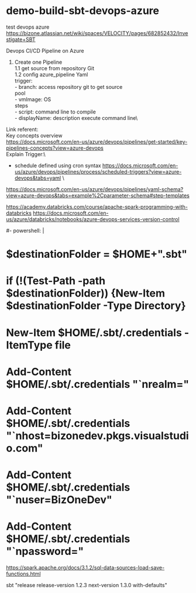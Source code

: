 # demo-build-sbt-devops-azure
test devops azure
https://bizone.atlassian.net/wiki/spaces/VELOCITY/pages/682852432/Investigate+SBT

Devops CI/CD Pipeline on Azure
1. Create one Pipeline<br/>
    1.1 get source from repository Git\
    1.2 config azure_pipeline Yaml\
        trigger:\
         - branch: access repository git to get source\
        pool\
         - vmImage: OS \
        steps\
         - script: command line to compile \
         - displayName: description execute command line\
   

Link referent:\
Key concepts overview \
https://docs.microsoft.com/en-us/azure/devops/pipelines/get-started/key-pipelines-concepts?view=azure-devops \
Explain Trigger:\
-  schedule defined using cron syntax
https://docs.microsoft.com/en-us/azure/devops/pipelines/process/scheduled-triggers?view=azure-devops&tabs=yaml \

https://docs.microsoft.com/en-us/azure/devops/pipelines/yaml-schema?view=azure-devops&tabs=example%2Cparameter-schema#step-templates

https://academy.databricks.com/course/apache-spark-programming-with-databricks
https://docs.microsoft.com/en-us/azure/databricks/notebooks/azure-devops-services-version-control

#- powershell: |
#    $destinationFolder = $HOME+"\.sbt"
#    if (!(Test-Path -path $destinationFolder)) {New-Item $destinationFolder -Type Directory}
#    New-Item $HOME/.sbt/.credentials -ItemType file
#    Add-Content  $HOME/.sbt/.credentials "`nrealm="
#    Add-Content  $HOME/.sbt/.credentials "`nhost=bizonedev.pkgs.visualstudio.com"
#    Add-Content  $HOME/.sbt/.credentials "`nuser=BizOneDev"
#    Add-Content  $HOME/.sbt/.credentials "`npassword="


https://spark.apache.org/docs/3.1.2/sql-data-sources-load-save-functions.html

sbt "release release-version 1.2.3 next-version 1.3.0 with-defaults"